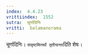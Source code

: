 ```yaml
---
index:  4.4.23
vrittiindex:  1552
sutra:  चूर्णादिनिः
vritti:  balamanorama 
---
```


चूर्णादिनिः। `संसृष्टमित्यर्थे तृतीयान्ता`दिति शेषः। 

